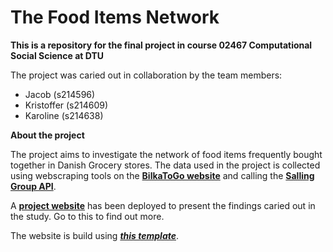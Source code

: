 # The Food Items Network

__This is a repository for the final project in course 02467 Computational Social Science at DTU__ 

The project was caried out in collaboration by the team members:

- Jacob (s214596)
- Kristoffer (s214609)
- Karoline (s214638)

__About the project__ 

The project aims to investigate the network of food items frequently bought together in Danish Grocery stores. The data used in the project is collected using webscraping tools on the [**BilkaToGo website**](https://www.bilkatogo.dk/) and calling the [**Salling Group API**](https://developer.sallinggroup.com/api-reference).

A [**project website**](https://karolineklan.github.io/CSS_Final_Project_Group9/) has been deployed to present the findings caried out in the study. Go to this to find out more.

The website is build using [***this template***](https://github.com/peterampazzo/project-website-template/generate).



